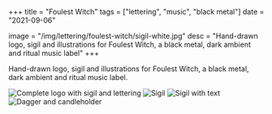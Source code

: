 +++
title = "Foulest Witch"
tags = ["lettering", "music", "black metal"]
date = "2021-09-06"

image = "/img/lettering/foulest-witch/sigil-white.jpg"
desc = "Hand-drawn logo, sigil and illustrations for Foulest Witch, a black metal, dark ambient and ritual music label"
+++

Hand-drawn logo, sigil and illustrations for Foulest Witch, a black metal, dark ambient and ritual music label.

![Complete logo with sigil and lettering](/img/lettering/foulest-witch/full-logo-white.jpg "Complete logo with sigil and lettering")
![Sigil](/img/lettering/foulest-witch/sigil-white.jpg "Sigil")
![Sigil with text](/img/lettering/foulest-witch/sigil-border-white.jpg "Sigil with text")
![Dagger and candleholder](/img/lettering/foulest-witch/dagger-white.jpg "Dagger and candleholder")
